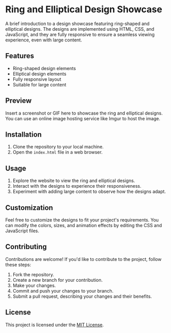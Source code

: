 # Ring and Elliptical Design Showcase

A brief introduction to a design showcase featuring ring-shaped and elliptical designs. The designs are implemented using HTML, CSS, and JavaScript, and they are fully responsive to ensure a seamless viewing experience, even with large content.

## Features

- Ring-shaped design elements
- Elliptical design elements
- Fully responsive layout
- Suitable for large content

## Preview

Insert a screenshot or GIF here to showcase the ring and elliptical designs. You can use an online image hosting service like Imgur to host the image.

## Installation

1. Clone the repository to your local machine.
2. Open the `index.html` file in a web browser.

## Usage

1. Explore the website to view the ring and elliptical designs.
2. Interact with the designs to experience their responsiveness.
3. Experiment with adding large content to observe how the designs adapt.

## Customization

Feel free to customize the designs to fit your project's requirements. You can modify the colors, sizes, and animation effects by editing the CSS and JavaScript files.

## Contributing

Contributions are welcome! If you'd like to contribute to the project, follow these steps:

1. Fork the repository.
2. Create a new branch for your contribution.
3. Make your changes.
4. Commit and push your changes to your branch.
5. Submit a pull request, describing your changes and their benefits.

## License

This project is licensed under the [MIT License](LICENSE).

